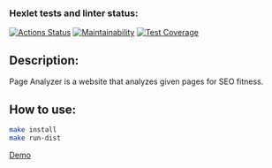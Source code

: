 ### Hexlet tests and linter status:
[![Actions Status](https://github.com/Sentenzos/java-project-72/actions/workflows/hexlet-check.yml/badge.svg)](https://github.com/Sentenzos/java-project-72/actions)
[![Maintainability](https://api.codeclimate.com/v1/badges/b7320b96f04a589d6b99/maintainability)](https://codeclimate.com/github/Sentenzos/java-project-72/maintainability)
[![Test Coverage](https://api.codeclimate.com/v1/badges/b7320b96f04a589d6b99/test_coverage)](https://codeclimate.com/github/Sentenzos/java-project-72/test_coverage)

## Description:
Page Analyzer is a website that analyzes given pages for SEO fitness.

## How to use:
```bash
make install
make run-dist
```

[Demo](https://java-project-72-he75.onrender.com)
